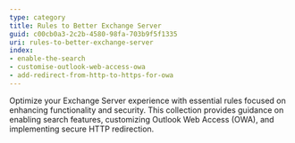 ```yaml
---
type: category
title: Rules to Better Exchange Server
guid: c00cb0a3-2c2b-4580-98fa-703b9f5f1335
uri: rules-to-better-exchange-server
index:
- enable-the-search
- customise-outlook-web-access-owa
- add-redirect-from-http-to-https-for-owa
---
```


Optimize your Exchange Server experience with essential rules focused on enhancing functionality and security. This collection provides guidance on enabling search features, customizing Outlook Web Access (OWA), and implementing secure HTTP redirection.
